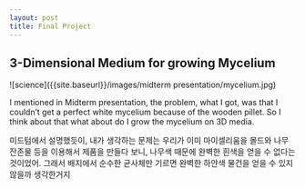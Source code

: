 ```yaml
---
layout: post
title: Final Project
---
```


## 3-Dimensional Medium for growing Mycelium

![science]({{site.baseurl}}/images/midterm presentation/mycelium.jpg)

I mentioned in Midterm presentation, the problem, what I got, 
was that I couldn’t get a perfect white mycelium because of the wooden pillet. 
So I think about that what about do I grow the mycelium on 3D media.

미드텀에서 설명했듯이, 내가 생각하는 문제는 우리가 이미 마이셀리움을 몰드와 
나무 잔존물 등을 이용해서 제품을 만들다 보니, 나무색 때문에 완벽한 흰색을 얻을 수 없다는 것이었어. 
그래서 배지에서 순수한 균사체만 기르면 완벽한 하얀색 물건을 얻을 수 있지 않을까 생각한거지


